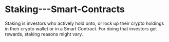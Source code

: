 # Staking---Smart-Contracts
Staking is investors who actively hold onto, or lock up their crypto holdings in their crypto wallet or in a Smart Contract. For doing that investors get rewards, staking reasons might vary.
